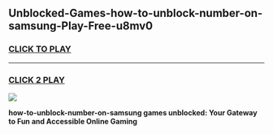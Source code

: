 
## Unblocked-Games-how-to-unblock-number-on-samsung-Play-Free-u8mv0
<h3>
<a href="https://premium76.site?title=how-to-unblock-number-on-samsung&ref=10A">CLICK TO PLAY</a></h3>
<hr>

<h3>
<a href="https://premium76.site?title=how-to-unblock-number-on-samsung&ref=10A">CLICK 2 PLAY</a>
  
</h3>

<a href="https://premium76.site?title=how-to-unblock-number-on-samsung&ref=10A"><img src="https://clearcache.store/games.png"></a>


**how-to-unblock-number-on-samsung games unblocked: Your Gateway to Fun and Accessible Online Gaming**
